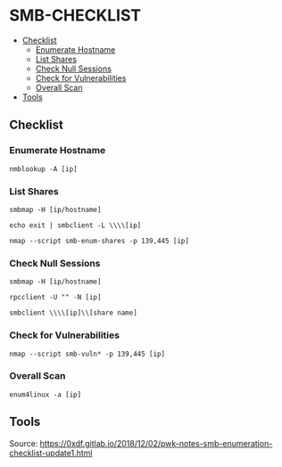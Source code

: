 # SMB-CHECKLIST

- [Checklist](#checklist)
  - [Enumerate Hostname](#enumerate-hostname)
  - [List Shares](#list-shares)
  - [Check Null Sessions](#check-null-sessions)
  - [Check for Vulnerabilities](#check-for-vulnerabilities)
  - [Overall Scan](#overall-scan)
- [Tools](#tools)

## Checklist

### Enumerate Hostname

`nmblookup -A [ip]`

### List Shares

`smbmap -H [ip/hostname]`

`echo exit | smbclient -L \\\\[ip]`

`nmap --script smb-enum-shares -p 139,445 [ip]`

### Check Null Sessions 

`smbmap -H [ip/hostname]`
    
`rpcclient -U "" -N [ip]`
    
`smbclient \\\\[ip]\\[share name]`

### Check for Vulnerabilities

`nmap --script smb-vuln* -p 139,445 [ip]`

### Overall Scan

`enum4linux -a [ip]`

## Tools




Source: https://0xdf.gitlab.io/2018/12/02/pwk-notes-smb-enumeration-checklist-update1.html
